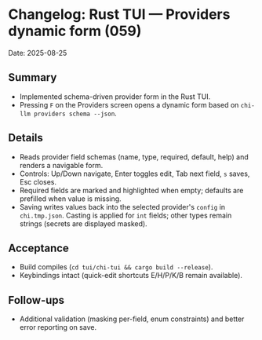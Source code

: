 # Changelog: Rust TUI — Providers dynamic form (059)

Date: 2025-08-25

## Summary
- Implemented schema-driven provider form in the Rust TUI.
- Pressing `F` on the Providers screen opens a dynamic form based on
  `chi-llm providers schema --json`.

## Details
- Reads provider field schemas (name, type, required, default, help) and
  renders a navigable form.
- Controls: Up/Down navigate, Enter toggles edit, Tab next field,
  `s` saves, Esc closes.
- Required fields are marked and highlighted when empty; defaults are
  prefilled when value is missing.
- Saving writes values back into the selected provider's `config` in
  `chi.tmp.json`. Casting is applied for `int` fields; other types remain
  strings (secrets are displayed masked).

## Acceptance
- Build compiles (`cd tui/chi-tui && cargo build --release`).
- Keybindings intact (quick-edit shortcuts E/H/P/K/B remain available).

## Follow-ups
- Additional validation (masking per-field, enum constraints) and better
  error reporting on save.


